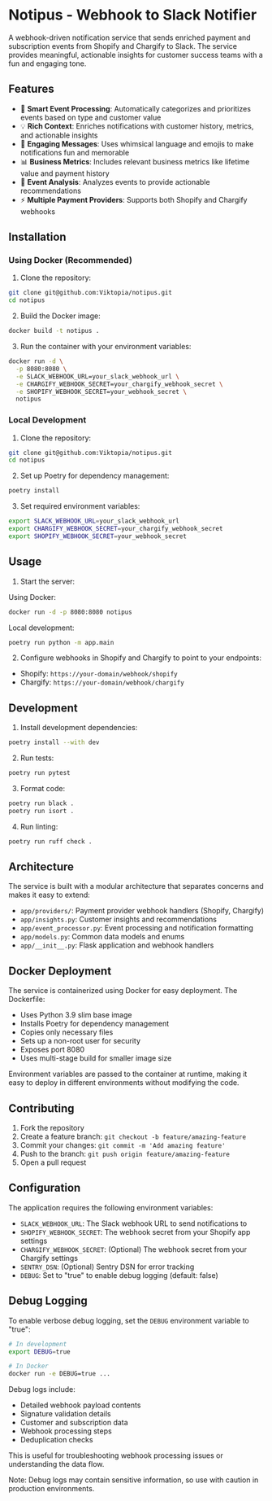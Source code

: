 # Notipus - Webhook to Slack Notifier

A webhook-driven notification service that sends enriched payment and subscription events from Shopify and Chargify to Slack. The service provides meaningful, actionable insights for customer success teams with a fun and engaging tone.

## Features

- 🎯 **Smart Event Processing**: Automatically categorizes and prioritizes events based on type and customer value
- 💡 **Rich Context**: Enriches notifications with customer history, metrics, and actionable insights
- 🎨 **Engaging Messages**: Uses whimsical language and emojis to make notifications fun and memorable
- 📊 **Business Metrics**: Includes relevant business metrics like lifetime value and payment history
- 🔄 **Event Analysis**: Analyzes events to provide actionable recommendations
- ⚡ **Multiple Payment Providers**: Supports both Shopify and Chargify webhooks

## Installation

### Using Docker (Recommended)

1. Clone the repository:
```bash
git clone git@github.com:Viktopia/notipus.git
cd notipus
```

2. Build the Docker image:
```bash
docker build -t notipus .
```

3. Run the container with your environment variables:
```bash
docker run -d \
  -p 8080:8080 \
  -e SLACK_WEBHOOK_URL=your_slack_webhook_url \
  -e CHARGIFY_WEBHOOK_SECRET=your_chargify_webhook_secret \
  -e SHOPIFY_WEBHOOK_SECRET=your_webhook_secret \
  notipus
```

### Local Development

1. Clone the repository:
```bash
git clone git@github.com:Viktopia/notipus.git
cd notipus
```

2. Set up Poetry for dependency management:
```bash
poetry install
```

3. Set required environment variables:
```bash
export SLACK_WEBHOOK_URL=your_slack_webhook_url
export CHARGIFY_WEBHOOK_SECRET=your_chargify_webhook_secret
export SHOPIFY_WEBHOOK_SECRET=your_webhook_secret
```

## Usage

1. Start the server:

Using Docker:
```bash
docker run -d -p 8080:8080 notipus
```

Local development:
```bash
poetry run python -m app.main
```

2. Configure webhooks in Shopify and Chargify to point to your endpoints:
- Shopify: `https://your-domain/webhook/shopify`
- Chargify: `https://your-domain/webhook/chargify`

## Development

1. Install development dependencies:
```bash
poetry install --with dev
```

2. Run tests:
```bash
poetry run pytest
```

3. Format code:
```bash
poetry run black .
poetry run isort .
```

4. Run linting:
```bash
poetry run ruff check .
```

## Architecture

The service is built with a modular architecture that separates concerns and makes it easy to extend:

- `app/providers/`: Payment provider webhook handlers (Shopify, Chargify)
- `app/insights.py`: Customer insights and recommendations
- `app/event_processor.py`: Event processing and notification formatting
- `app/models.py`: Common data models and enums
- `app/__init__.py`: Flask application and webhook handlers

## Docker Deployment

The service is containerized using Docker for easy deployment. The Dockerfile:
- Uses Python 3.9 slim base image
- Installs Poetry for dependency management
- Copies only necessary files
- Sets up a non-root user for security
- Exposes port 8080
- Uses multi-stage build for smaller image size

Environment variables are passed to the container at runtime, making it easy to deploy in different environments without modifying the code.

## Contributing

1. Fork the repository
2. Create a feature branch: `git checkout -b feature/amazing-feature`
3. Commit your changes: `git commit -m 'Add amazing feature'`
4. Push to the branch: `git push origin feature/amazing-feature`
5. Open a pull request


## Configuration

The application requires the following environment variables:

- `SLACK_WEBHOOK_URL`: The Slack webhook URL to send notifications to
- `SHOPIFY_WEBHOOK_SECRET`: The webhook secret from your Shopify app settings
- `CHARGIFY_WEBHOOK_SECRET`: (Optional) The webhook secret from your Chargify settings
- `SENTRY_DSN`: (Optional) Sentry DSN for error tracking
- `DEBUG`: Set to "true" to enable debug logging (default: false)

## Debug Logging

To enable verbose debug logging, set the `DEBUG` environment variable to "true":

```bash
# In development
export DEBUG=true

# In Docker
docker run -e DEBUG=true ...
```

Debug logs include:
- Detailed webhook payload contents
- Signature validation details
- Customer and subscription data
- Webhook processing steps
- Deduplication checks

This is useful for troubleshooting webhook processing issues or understanding the data flow.

Note: Debug logs may contain sensitive information, so use with caution in production environments.
